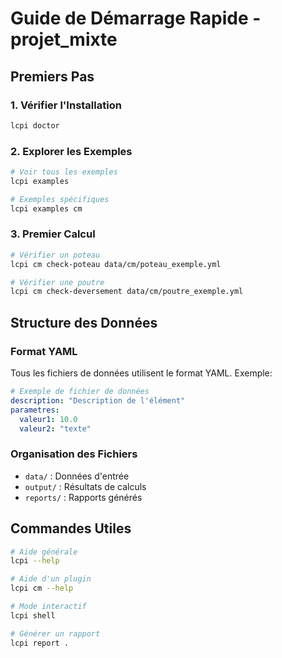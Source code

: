 # Guide de Démarrage Rapide - projet_mixte

## Premiers Pas

### 1. Vérifier l'Installation
```bash
lcpi doctor
```

### 2. Explorer les Exemples
```bash
# Voir tous les exemples
lcpi examples

# Exemples spécifiques
lcpi examples cm
```

### 3. Premier Calcul

```bash
# Vérifier un poteau
lcpi cm check-poteau data/cm/poteau_exemple.yml

# Vérifier une poutre
lcpi cm check-deversement data/cm/poutre_exemple.yml
```

## Structure des Données

### Format YAML
Tous les fichiers de données utilisent le format YAML. Exemple:

```yaml
# Exemple de fichier de données
description: "Description de l'élément"
parametres:
  valeur1: 10.0
  valeur2: "texte"
```

### Organisation des Fichiers
- `data/` : Données d'entrée
- `output/` : Résultats de calculs
- `reports/` : Rapports générés

## Commandes Utiles

```bash
# Aide générale
lcpi --help

# Aide d'un plugin
lcpi cm --help

# Mode interactif
lcpi shell

# Générer un rapport
lcpi report .
```
